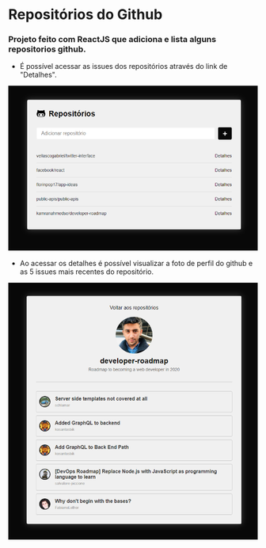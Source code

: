 # Repositórios do Github

### Projeto feito com ReactJS que adiciona e lista alguns repositorios github.

- É possível acessar as issues dos repositórios através do link de "Detalhes".

![Screenshot](github-repo.png)


- Ao acessar os detalhes é possível visualizar a foto de perfil do github e as 5 issues mais recentes do repositório.


![Screenshot](issues-repo.png)
